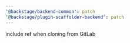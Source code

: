 ```yaml
---
'@backstage/backend-common': patch
'@backstage/plugin-scaffolder-backend': patch
---
```


include ref when cloning from GitLab
